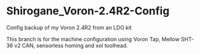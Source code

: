 # Shirogane_Voron-2.4R2-Config
Config backup of my Voron 2.4R2 from an LDO kit

This branch is for the machine configuration using Voron Tap, Mellow SHT-36 v2 CAN, sensorless homing and xol toolhead.
